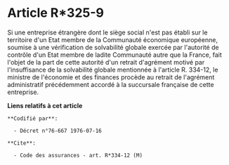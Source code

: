 # Article R*325-9

Si une entreprise étrangère dont le siège social n'est pas établi sur le territoire d'un Etat membre de la Communauté
économique européenne, soumise à une vérification de solvabilité globale exercée par l'autorité de contrôle d'un Etat membre
de ladite Communauté autre que la France, fait l'objet de la part de cette autorité d'un retrait d'agrément motivé par
l'insuffisance de la solvabilité globale mentionnée à l'article R. 334-12, le ministre de l'économie et des finances procède
au retrait de l'agrément administratif précédemment accordé à la succursale française de cette entreprise.

**Liens relatifs à cet article**

	**Codifié par**:

	  - Décret n°76-667 1976-07-16

	**Cite**:

	  - Code des assurances - art. R*334-12 (M)
